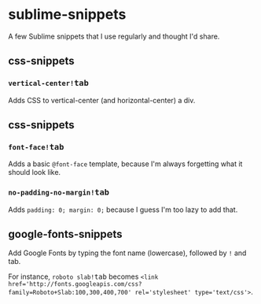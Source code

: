 sublime-snippets
================

A few Sublime snippets that I use regularly and thought I'd share.


## css-snippets
### `vertical-center!`<kbd>tab</kbd>
Adds CSS to vertical-center (and horizontal-center) a div.

## css-snippets
### `font-face!`<kbd>tab</kbd>
Adds a basic `@font-face` template, because I'm always forgetting what it should look like.

### `no-padding-no-margin!`<kbd>tab</kbd>
Adds `padding: 0; margin: 0;` because I guess I'm too lazy to add that.

## google-fonts-snippets
Add Google Fonts by typing the font name (lowercase), followed by `!` and tab.

For instance, `roboto slab!`<kbd>tab</kbd> becomes `<link href='http://fonts.googleapis.com/css?family=Roboto+Slab:100,300,400,700' rel='stylesheet' type='text/css'>`.

